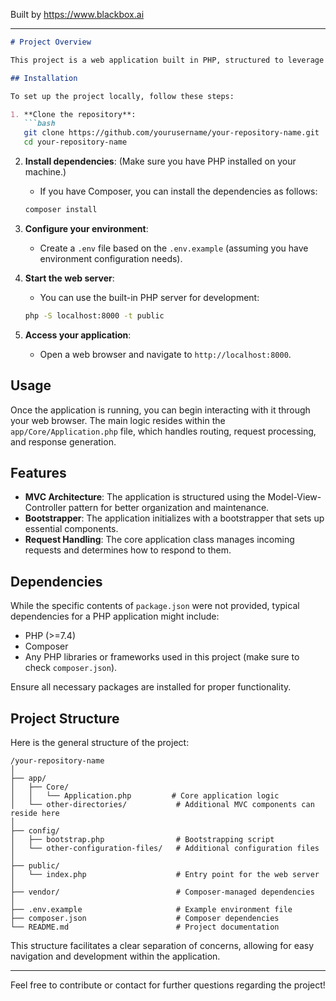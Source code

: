 
Built by https://www.blackbox.ai

---

```markdown
# Project Overview

This project is a web application built in PHP, structured to leverage an MVC architecture. The entry point of the application is defined in `index.php`, where the application is initiated and run. It is designed to provide a scalable and organized way to handle web requests and serve dynamic content.

## Installation

To set up the project locally, follow these steps:

1. **Clone the repository**:
   ```bash
   git clone https://github.com/yourusername/your-repository-name.git
   cd your-repository-name
   ```

2. **Install dependencies**:
   (Make sure you have PHP installed on your machine.)
   - If you have Composer, you can install the dependencies as follows:
   ```bash
   composer install
   ```

3. **Configure your environment**:
   - Create a `.env` file based on the `.env.example` (assuming you have environment configuration needs).

4. **Start the web server**:
   - You can use the built-in PHP server for development:
   ```bash
   php -S localhost:8000 -t public
   ```

5. **Access your application**:
   - Open a web browser and navigate to `http://localhost:8000`.

## Usage

Once the application is running, you can begin interacting with it through your web browser. The main logic resides within the `app/Core/Application.php` file, which handles routing, request processing, and response generation.

## Features

- **MVC Architecture**: The application is structured using the Model-View-Controller pattern for better organization and maintenance.
- **Bootstrapper**: The application initializes with a bootstrapper that sets up essential components.
- **Request Handling**: The core application class manages incoming requests and determines how to respond to them.

## Dependencies

While the specific contents of `package.json` were not provided, typical dependencies for a PHP application might include:

- PHP (>=7.4)
- Composer
- Any PHP libraries or frameworks used in this project (make sure to check `composer.json`).

Ensure all necessary packages are installed for proper functionality.

## Project Structure

Here is the general structure of the project:

```
/your-repository-name
│
├── app/
│   ├── Core/
│   │   └── Application.php         # Core application logic
│   └── other-directories/           # Additional MVC components can reside here
│
├── config/
│   ├── bootstrap.php                # Bootstrapping script
│   └── other-configuration-files/   # Additional configuration files
│
├── public/
│   └── index.php                    # Entry point for the web server
│
├── vendor/                          # Composer-managed dependencies
│
├── .env.example                     # Example environment file
├── composer.json                    # Composer dependencies
└── README.md                        # Project documentation
```

This structure facilitates a clear separation of concerns, allowing for easy navigation and development within the application.

---

Feel free to contribute or contact for further questions regarding the project!
```